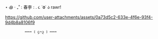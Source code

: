  ⋆ ꩜ ‧ ₊˚ : 春李 :  .        ૮ ˙Ⱉ˙ ა rawr!
⠀




https://github.com/user-attachments/assets/0a73d5c2-633e-4f6e-93f4-9d4b8a8106f9

            
             ⏔⏔⏔ ꒰ ᧔ෆ᧓ ꒱ ⏔⏔⏔
